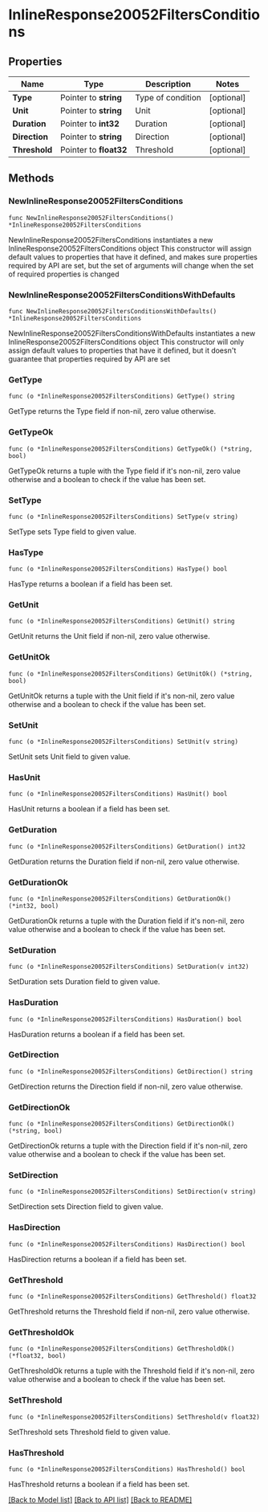 # InlineResponse20052FiltersConditions

## Properties

Name | Type | Description | Notes
------------ | ------------- | ------------- | -------------
**Type** | Pointer to **string** | Type of condition | [optional] 
**Unit** | Pointer to **string** | Unit | [optional] 
**Duration** | Pointer to **int32** | Duration | [optional] 
**Direction** | Pointer to **string** | Direction | [optional] 
**Threshold** | Pointer to **float32** | Threshold | [optional] 

## Methods

### NewInlineResponse20052FiltersConditions

`func NewInlineResponse20052FiltersConditions() *InlineResponse20052FiltersConditions`

NewInlineResponse20052FiltersConditions instantiates a new InlineResponse20052FiltersConditions object
This constructor will assign default values to properties that have it defined,
and makes sure properties required by API are set, but the set of arguments
will change when the set of required properties is changed

### NewInlineResponse20052FiltersConditionsWithDefaults

`func NewInlineResponse20052FiltersConditionsWithDefaults() *InlineResponse20052FiltersConditions`

NewInlineResponse20052FiltersConditionsWithDefaults instantiates a new InlineResponse20052FiltersConditions object
This constructor will only assign default values to properties that have it defined,
but it doesn't guarantee that properties required by API are set

### GetType

`func (o *InlineResponse20052FiltersConditions) GetType() string`

GetType returns the Type field if non-nil, zero value otherwise.

### GetTypeOk

`func (o *InlineResponse20052FiltersConditions) GetTypeOk() (*string, bool)`

GetTypeOk returns a tuple with the Type field if it's non-nil, zero value otherwise
and a boolean to check if the value has been set.

### SetType

`func (o *InlineResponse20052FiltersConditions) SetType(v string)`

SetType sets Type field to given value.

### HasType

`func (o *InlineResponse20052FiltersConditions) HasType() bool`

HasType returns a boolean if a field has been set.

### GetUnit

`func (o *InlineResponse20052FiltersConditions) GetUnit() string`

GetUnit returns the Unit field if non-nil, zero value otherwise.

### GetUnitOk

`func (o *InlineResponse20052FiltersConditions) GetUnitOk() (*string, bool)`

GetUnitOk returns a tuple with the Unit field if it's non-nil, zero value otherwise
and a boolean to check if the value has been set.

### SetUnit

`func (o *InlineResponse20052FiltersConditions) SetUnit(v string)`

SetUnit sets Unit field to given value.

### HasUnit

`func (o *InlineResponse20052FiltersConditions) HasUnit() bool`

HasUnit returns a boolean if a field has been set.

### GetDuration

`func (o *InlineResponse20052FiltersConditions) GetDuration() int32`

GetDuration returns the Duration field if non-nil, zero value otherwise.

### GetDurationOk

`func (o *InlineResponse20052FiltersConditions) GetDurationOk() (*int32, bool)`

GetDurationOk returns a tuple with the Duration field if it's non-nil, zero value otherwise
and a boolean to check if the value has been set.

### SetDuration

`func (o *InlineResponse20052FiltersConditions) SetDuration(v int32)`

SetDuration sets Duration field to given value.

### HasDuration

`func (o *InlineResponse20052FiltersConditions) HasDuration() bool`

HasDuration returns a boolean if a field has been set.

### GetDirection

`func (o *InlineResponse20052FiltersConditions) GetDirection() string`

GetDirection returns the Direction field if non-nil, zero value otherwise.

### GetDirectionOk

`func (o *InlineResponse20052FiltersConditions) GetDirectionOk() (*string, bool)`

GetDirectionOk returns a tuple with the Direction field if it's non-nil, zero value otherwise
and a boolean to check if the value has been set.

### SetDirection

`func (o *InlineResponse20052FiltersConditions) SetDirection(v string)`

SetDirection sets Direction field to given value.

### HasDirection

`func (o *InlineResponse20052FiltersConditions) HasDirection() bool`

HasDirection returns a boolean if a field has been set.

### GetThreshold

`func (o *InlineResponse20052FiltersConditions) GetThreshold() float32`

GetThreshold returns the Threshold field if non-nil, zero value otherwise.

### GetThresholdOk

`func (o *InlineResponse20052FiltersConditions) GetThresholdOk() (*float32, bool)`

GetThresholdOk returns a tuple with the Threshold field if it's non-nil, zero value otherwise
and a boolean to check if the value has been set.

### SetThreshold

`func (o *InlineResponse20052FiltersConditions) SetThreshold(v float32)`

SetThreshold sets Threshold field to given value.

### HasThreshold

`func (o *InlineResponse20052FiltersConditions) HasThreshold() bool`

HasThreshold returns a boolean if a field has been set.


[[Back to Model list]](../README.md#documentation-for-models) [[Back to API list]](../README.md#documentation-for-api-endpoints) [[Back to README]](../README.md)


